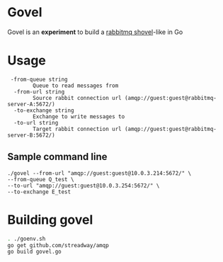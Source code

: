 # Govel

Govel is an **experiment** to build a [rabbitmq shovel](https://www.rabbitmq.com/shovel.html)-like in Go


# Usage

```
 -from-queue string
    	Queue to read messages from
  -from-url string
    	Source rabbit connection url (amqp://guest:guest@rabbitmq-server-A:5672/)
  -to-exchange string
    	Exchange to write messages to
  -to-url string
    	Target rabbit connection url (amqp://guest:guest@rabbitmq-server-B:5672/)
```

## Sample command line

```
./govel --from-url "amqp://guest:guest@10.0.3.214:5672/" \
--from-queue Q_test \
--to-url "amqp://guest:guest@10.0.3.254:5672/" \
--to-exchange E_test
```

# Building govel


```bash
. ./goenv.sh
go get github.com/streadway/amqp
go build govel.go
```


